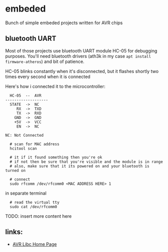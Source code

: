 # embeded
Bunch of simple embeded projects written for AVR chips

## bluetooth UART
Most of those projects use bluetooth UART module HC-05 for debugging purposes.
You'll need bluetooth drivers (ath3k in my case `apt install firmware-atheros`) and bit of patience.

HC-05 blinks constantly when it's disconnected, but it flashes shortly two times every second when it is connected

Here's how i connected it to the microcontroller:
```text
  HC-05  --  AVR
-------------------
  STATE  ->  NC
     RX  ->  TXD
     TX  ->  RXD
    GND  ->  GND
    +5V  ->  VCC
     EN  ->  NC

NC: Not Connected
```

```shell
  # scan for MAC address
  hcitool scan

  # it if it found something then you're ok
  # if not then be sure that you're visible and the module is in range
  # also, make sure that it its powered on and your bluetooth is turned on

  # connect
  sudo rfcomm /dev/rfcomm0 <MAC ADDRESS HERE> 1

```

in separate terminal
```shell
  # read the virtual tty
  sudo cat /dev/rfcomm0
```


TODO: insert more content here

## links:
  - [AVR Libc Home Page](https://www.nongnu.org/avr-libc/)
